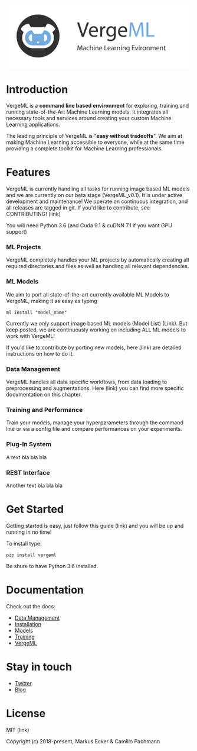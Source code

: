 ![VergeML](Header.png "VergeML")


Introduction
============

VergeML is a **command line based environment** for exploring, training and running state-of-the-Art Machine Learning models. It integrates all necessary tools and services around creating your custom Machine Learning applications.

The leading principle of VergeML is "**easy without tradeoffs**". We aim at making Machine Learning accessible to everyone, while at the same time providing a complete toolkit for Machine Learning professionals. 


Features
============
VergeML is currently handling all tasks for running image based ML models and we are currently on our beta stage (VergeML_v0.1). It is under active development and maintenance! We operate on continuous integration, and all releases are tagged in git. If you'd like to contribute, see CONTRIBUTING! (link)

You will need Python 3.6 (and Cuda 9.1 & cuDNN 7.1 if you want GPU support)

### ML Projects ###

VergeML completely handles your ML projects by automatically creating all required directories and files as well as handling all relevant dependencies. 

### ML Models ###

We aim to port all state-of-the-art currently available ML Models to VergeML, making it as easy as typing 

    ml install "model_name" 

Currently we only support image based ML models (Model List) (Link). But keep posted, we are continuously working on including ALL ML models to work with VergeML!

If you'd like to contribute by porting new models, here (link) are detailed instructions on how to do it. 

### Data Management ###

VergeML handles all data specific workflows, from data loading to preprocessing and augmentations. Here (link) you can find more specific documentation on this chapter.

### Training and Performance ###
Train your models, manage your hyperparameters through the command line or via a config file and compare performances on your experiments. 


### Plug-In System ###

A text bla bla bla  

### REST Interface ###

Another text bla bla bla


Get Started
============

Getting started is easy, just follow this guide (link) and you will be up and running in no time! 

To install type: 

    pip install vergeml

Be shure to have Python 3.6 installed.

Documentation
============

Check out the docs:

* [Data Management](http://www.vergeml.com/model/inception_tl)
* [Installation](http://www.vergeml.com/model/inception_tl)
* [Models](http://www.vergeml.com/model/inception_tl)
* [Training](http://www.vergeml.com/model/inception_tl)
* [VergeML](http://www.vergeml.com/model/inception_tl)

Stay in touch
============
* [Twitter](https://twitter.com/VergeMl)
* [Blog](https://medium.com/@VergeML)

License
============
MIT (link)

Copyright (c) 2018-present, Markus Ecker & Camillo Pachmann
